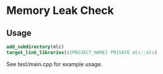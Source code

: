 # Memory Leak Check

## Usage
```cmake
add_subdirectory(mlc)
target_link_libraries(${PROJECT_NAME} PRIVATE mlc::mlc)
```

See test/main.cpp for example usage.
